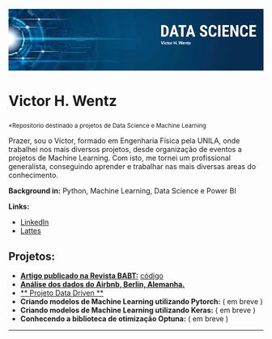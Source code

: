 ![banner](https://github.com/VictorWentz/data_science/blob/main/banner.png)

# Victor H. Wentz
<sub>*Repositorio destinado a projetos de Data Science e Machine Learning</sub>

Prazer, sou o Victor, formado em Engenharia Física pela UNILA, onde trabalhei nos mais diversos projetos, desde organização de eventos a projetos de Machine Learning. Com isto, me tornei um profissional generalista, conseguindo aprender e trabalhar nas mais diversas areas do conhecimento.

**Background in:** Python, Machine Learning, Data Science e Power BI



**Links:**
* [LinkedIn](https://www.linkedin.com/in/victor-wentz/)
* [Lattes](http://lattes.cnpq.br/4927409226053658)


## Projetos:
* [**Artigo publicado na Revista BABT:**](https://www.scielo.br/j/babt/a/Qrr9hBPQRb54nTnBQWwwX8c/?lang=en) [código](https://github.com/VictorWentz/revista-babt)
* [**Análise dos dados do Airbnb, Berlin, Alemanha.**](https://github.com/VictorWentz/Analise_airbnb_berlin)
* [** Projeto Data Driven **](https://github.com/brunooziel/webapp)
* **Criando modelos de Machine Learning utilizando Pytorch:** ( em breve )
* **Criando modelos de Machine Learning utilizando Keras:** ( em breve )
* **Conhecendo a biblioteca de otimização Optuna:** ( em breve )

---

